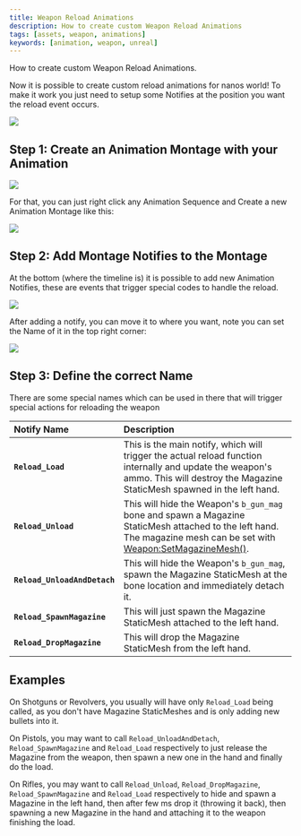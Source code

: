 ```yaml
---
title: Weapon Reload Animations
description: How to create custom Weapon Reload Animations
tags: [assets, weapon, animations]
keywords: [animation, weapon, unreal]
---
```



How to create custom Weapon Reload Animations.

Now it is possible to create custom reload animations for nanos world! To make it work you just need to setup some Notifies at the position you want the reload event occurs.

![](/img/docs/weapon-animations-01.jpg)


## Step 1: Create an Animation Montage with your Animation

![](/img/docs/weapon-animations-02.jpg)

For that, you can just right click any Animation Sequence and Create a new Animation Montage like this:

![](/img/docs/weapon-animations-04.jpg)


## Step 2: Add Montage Notifies to the Montage

At the bottom (where the timeline is) it is possible to add new Animation Notifies, these are events that trigger special codes to handle the reload.

![](/img/docs/weapon-animations-03.jpg)

After adding a notify, you can move it to where you want, note you can set the Name of it in the top right corner:

![](/img/docs/weapon-animations-05.jpg)


## Step 3: Define the correct Name

There are some special names which can be used in there that will trigger special actions for reloading the weapon


| Notify Name | Description |
| :--- | :--- |
| **`Reload_Load`** | This is the main notify, which will trigger the actual reload function internally and update the weapon's ammo. This will destroy the Magazine StaticMesh spawned in the left hand. |
| **`Reload_Unload`** | This will hide the Weapon's `b_gun_mag` bone and spawn a Magazine StaticMesh attached to the left hand.<br />The magazine mesh can be set with [Weapon:SetMagazineMesh()](/scripting-reference/classes/weapon.mdx#setmagazinemesh). |
| **`Reload_UnloadAndDetach`** | This will hide the Weapon's `b_gun_mag`, spawn the Magazine StaticMesh at the bone location and immediately detach it. |
| **`Reload_SpawnMagazine`** | This will just spawn the Magazine StaticMesh attached to the left hand. |
| **`Reload_DropMagazine`** | This will drop the Magazine StaticMesh from the left hand. |


## Examples

On Shotguns or Revolvers, you usually will have only `Reload_Load` being called, as you don't have Magazine StaticMeshes and is only adding new bullets into it.

On Pistols, you may want to call `Reload_UnloadAndDetach`, `Reload_SpawnMagazine` and `Reload_Load` respectively to just release the Magazine from the weapon, then spawn a new one in the hand and finally do the load.

On Rifles, you may want to call `Reload_Unload`, `Reload_DropMagazine`, `Reload_SpawnMagazine` and `Reload_Load` respectively to hide and spawn a Magazine in the left hand, then after few ms drop it (throwing it back), then spawning a new Magazine in the hand and attaching it to the weapon finishing the load.